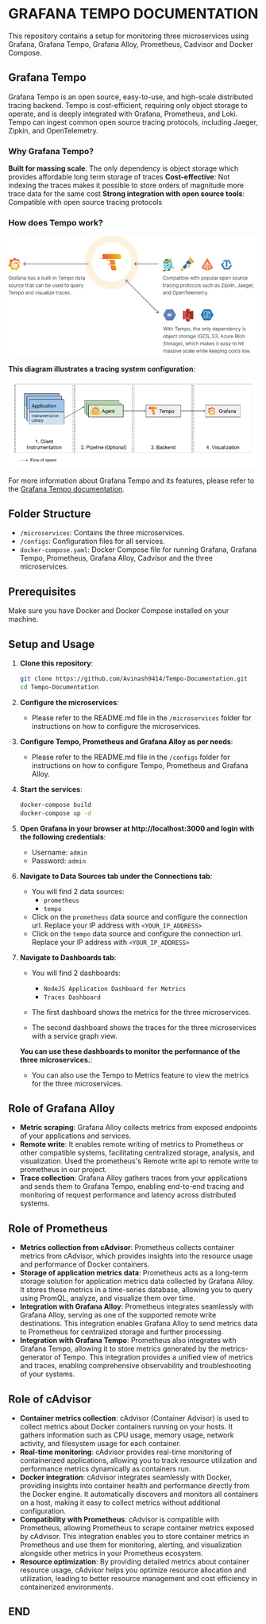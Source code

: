 # GRAFANA TEMPO DOCUMENTATION

This repository contains a setup for monitoring three microservices using Grafana, Grafana Tempo, Grafana Alloy, Prometheus, Cadvisor and Docker Compose.

## Grafana Tempo

Grafana Tempo is an open source, easy-to-use, and high-scale distributed tracing backend. Tempo is cost-efficient, requiring only object storage to operate, and is deeply integrated with Grafana, Prometheus, and Loki. Tempo can ingest common open source tracing protocols, including Jaeger, Zipkin, and OpenTelemetry.

### Why Grafana Tempo?

**Built for massing scale**: The only dependency is object storage which provides affordable long term storage of traces
**Cost-effective**: Not indexing the traces makes it possible to store orders of magnitude more trace data for the same cost
**Strong integration with open source tools**: Compatible with open source tracing protocols

### How does Tempo work?

<img src="./images/how-does-tempo-work.jpg"/>


**This diagram illustrates a tracing system configuration**:

<img src="./images/getting-started.jpg"/>

For more information about Grafana Tempo and its features, please refer to the [Grafana Tempo documentation](https://grafana.com/docs/tempo/latest/).


## Folder Structure

- `/microservices`: Contains the three microservices.
- `/configs`: Configuration files for all services.
- `docker-compose.yaml`: Docker Compose file for running Grafana, Grafana Tempo, Prometheus, Grafana Alloy, Cadvisor and the three microservices.

## Prerequisites

Make sure you have Docker and Docker Compose installed on your machine.

## Setup and Usage

1. **Clone this repository**:

   ```bash
   git clone https://github.com/Avinash9414/Tempo-Documentation.git
   cd Tempo-Documentation
   ```

2. **Configure the microservices**:
    - Please refer to the README.md file in the `/microservices` folder for instructions on how to configure the microservices.

3. **Configure Tempo, Prometheus and Grafana Alloy as per needs**:
    - Please refer to the README.md file in the `/configs` folder for instructions on how to configure Tempo, Prometheus and Grafana Alloy.

4. **Start the services**:

   ```bash
   docker-compose build
   docker-compose up -d
   ```

5. **Open Grafana in your browser at http://localhost:3000 and login with the following credentials**:

    - Username: `admin`
    - Password: `admin`

6. **Navigate to Data Sources tab under the Connections tab**:

    - You will find 2 data sources:
        - `prometheus`
        - `tempo`
    - Click on the `prometheus` data source and configure the connection url. Replace your IP address with `<YOUR_IP_ADDRESS>`
    - Click on the `tempo` data source and configure the connection url. Replace your IP address with `<YOUR_IP_ADDRESS>`

7. **Navigate to Dashboards tab**:

    - You will find 2 dashboards:
        - `NodeJS Application Dashboard for Metrics`
        - `Traces Dashboard`
        
    - The first dashboard shows the metrics for the three microservices.
    - The second dashboard shows the traces for the three microservices with a service graph view.

    **You can use these dashboards to monitor the performance of the three microservices.**:
    - You can also use the Tempo to Metrics feature to view the metrics for the three microservices.

## Role of Grafana Alloy

- **Metric scraping**: Grafana Alloy collects metrics from exposed endpoints of your applications and services.
- **Remote write**: It enables remote writing of metrics to Prometheus or other compatible systems, facilitating centralized storage, analysis, and visualization. Used the prometheus's Remote write api to remote write to prometheus in our project.
- **Trace collection**: Grafana Alloy gathers traces from your applications and sends them to Grafana Tempo, enabling end-to-end tracing and monitoring of request performance and latency across distributed systems.

## Role of Prometheus

- **Metrics collection from cAdvisor**: Prometheus collects container metrics from cAdvisor, which provides insights into the resource usage and performance of Docker containers.
- **Storage of application metrics data**: Prometheus acts as a long-term storage solution for application metrics data collected by Grafana Alloy. It stores these metrics in a time-series database, allowing you to query using PromQL, analyze, and visualize them over time.
- **Integration with Grafana Alloy**: Prometheus integrates seamlessly with Grafana Alloy, serving as one of the supported remote write destinations. This integration enables Grafana Alloy to send metrics data to Prometheus for centralized storage and further processing.
- **Integration with Grafana Tempo**: Prometheus also integrates with Grafana Tempo, allowing it to store metrics generated by the metrics-generator of Tempo. This integration provides a unified view of metrics and traces, enabling comprehensive observability and troubleshooting of your systems.

## Role of cAdvisor

- **Container metrics collection**: cAdvisor (Container Advisor) is used to collect metrics about Docker containers running on your hosts. It gathers information such as CPU usage, memory usage, network activity, and filesystem usage for each container.
- **Real-time monitoring**: cAdvisor provides real-time monitoring of containerized applications, allowing you to track resource utilization and performance metrics dynamically as containers run.
- **Docker integration**: cAdvisor integrates seamlessly with Docker, providing insights into container health and performance directly from the Docker engine. It automatically discovers and monitors all containers on a host, making it easy to collect metrics without additional configuration.
- **Compatibility with Prometheus**: cAdvisor is compatible with Prometheus, allowing Prometheus to scrape container metrics exposed by cAdvisor. This integration enables you to store container metrics in Prometheus and use them for monitoring, alerting, and visualization alongside other metrics in your Prometheus ecosystem.
- **Resource optimization**: By providing detailed metrics about container resource usage, cAdvisor helps you optimize resource allocation and utilization, leading to better resource management and cost efficiency in containerized environments.

## END


